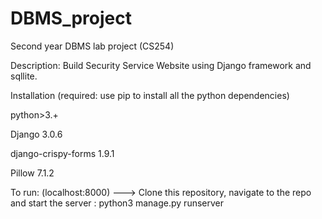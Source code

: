 # DBMS_project
Second year DBMS lab project (CS254)

Description:
Build Security Service Website using Django framework and sqllite. 

Installation (required: use pip to install all the python dependencies)

python>3.+ 


Django              3.0.6 


django-crispy-forms 1.9.1 


Pillow              7.1.2 


To run: (localhost:8000) --->
Clone this repository, navigate to the repo and start the server : python3 manage.py runserver
